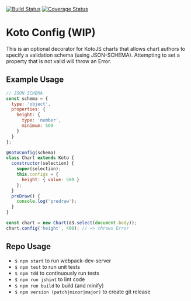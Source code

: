 [![Build Status](https://travis-ci.org/kotojs/koto-config.svg?branch=master)](https://travis-ci.org/kotojs/koto-config)
[![Coverage Status](https://coveralls.io/repos/github/kotojs/koto-config/badge.svg?branch=master)](https://coveralls.io/github/kotojs/koto-config?branch=master)

# Koto Config (WIP)
This is an optional decorator for KotoJS charts that allows chart authors to specify a validation schema (using JSON-SCHEMA). Attempting to set a property that is not valid will throw an Error.

## Example Usage
```js
// JSON SCHEMA
const schema = {
  type: 'object',
  properties: {
    height: {
      type: 'number',
      minimum: 500
    }
  }
};

@KotoConfig(schema)
class Chart extends Koto {
  constructor(selection) {
    super(selection);
    this.configs = {
      height: { value: 500 }
    };
  }
  preDraw() {
    console.log('predraw');
  }
}

const chart = new Chart(d3.select(document.body));
chart.config('height', 400); // => throws Error
```
## Repo Usage
- `$ npm start` to run webpack-dev-server
- `$ npm test` to run unit tests
- `$ npm tdd` to continuously run tests
- `$ npm run jshint` to lint code
- `$ npm run build` to build (and minify)
- `$ npm version (patch|minor|major)` to create git release
